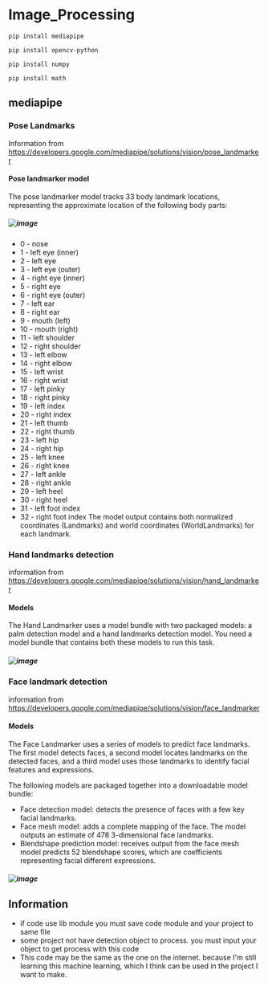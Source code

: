 # Image_Processing
```
pip install mediapipe
```
```
pip install opencv-python
```
```
pip install numpy
```
```
pip install math
```
## mediapipe
### Pose Landmarks
 Information from https://developers.google.com/mediapipe/solutions/vision/pose_landmarker
 
#### Pose landmarker model
The pose landmarker model tracks 33 body landmark locations, representing the approximate location of the following body parts:
##### ![image](https://github.com/fatjrizikri/Image_Processing/assets/66940604/4950e26d-d700-4ed5-965f-1b821d0dc3e5)

- 0 - nose
- 1 - left eye (inner)
- 2 - left eye
- 3 - left eye (outer)
- 4 - right eye (inner)
- 5 - right eye
- 6 - right eye (outer)
- 7 - left ear
- 8 - right ear
- 9 - mouth (left)
- 10 - mouth (right)
- 11 - left shoulder
- 12 - right shoulder
- 13 - left elbow
- 14 - right elbow
- 15 - left wrist
- 16 - right wrist
- 17 - left pinky
- 18 - right pinky
- 19 - left index
- 20 - right index
- 21 - left thumb
- 22 - right thumb
- 23 - left hip
- 24 - right hip
- 25 - left knee
- 26 - right knee
- 27 - left ankle
- 28 - right ankle
- 29 - left heel
- 30 - right heel
- 31 - left foot index
- 32 - right foot index
  The model output contains both normalized coordinates (Landmarks) and world coordinates (WorldLandmarks) for each landmark.

### Hand landmarks detection
information from https://developers.google.com/mediapipe/solutions/vision/hand_landmarker

#### Models
The Hand Landmarker uses a model bundle with two packaged models: a palm detection model and a hand landmarks detection model. You need a model bundle that contains both these models to run this task.
##### ![image](https://github.com/fatjrizikri/Image_Processing/assets/66940604/ac11f25c-1feb-4f4f-bd07-48f6632a3ebf)

### Face landmark detection
information from https://developers.google.com/mediapipe/solutions/vision/face_landmarker

#### Models
The Face Landmarker uses a series of models to predict face landmarks. The first model detects faces, a second model locates landmarks on the detected faces, and a third model uses those landmarks to identify facial features and expressions.

The following models are packaged together into a downloadable model bundle:

- Face detection model: detects the presence of faces with a few key facial landmarks.
- Face mesh model: adds a complete mapping of the face. The model outputs an estimate of 478 3-dimensional face landmarks.
- Blendshape prediction model: receives output from the face mesh model predicts 52 blendshape scores, which are coefficients representing facial different expressions.
##### ![image](https://github.com/fatjrizikri/Image_Processing/assets/66940604/f862bc18-e9cc-4854-a008-3cd17f50f4f5)



## Information
- if code use lib module you must save code module and your project to same file
- some project not have detection object to process. you must input your object to get process with this code
- This code may be the same as the one on the internet. because I'm still learning this machine learning, which I think can be used in the project I want to make.
  
